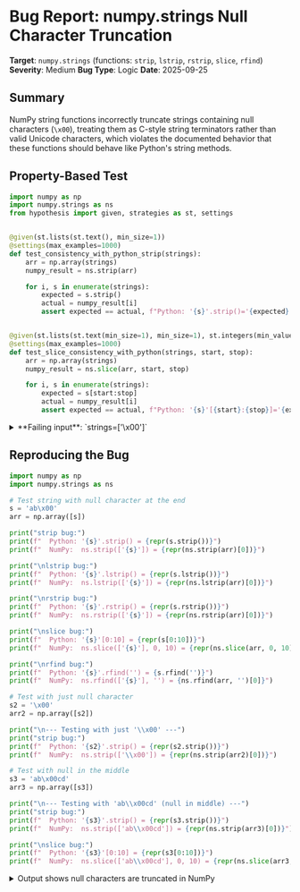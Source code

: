 # Bug Report: numpy.strings Null Character Truncation

**Target**: `numpy.strings` (functions: `strip`, `lstrip`, `rstrip`, `slice`, `rfind`)
**Severity**: Medium
**Bug Type**: Logic
**Date**: 2025-09-25

## Summary

NumPy string functions incorrectly truncate strings containing null characters (`\x00`), treating them as C-style string terminators rather than valid Unicode characters, which violates the documented behavior that these functions should behave like Python's string methods.

## Property-Based Test

```python
import numpy as np
import numpy.strings as ns
from hypothesis import given, strategies as st, settings


@given(st.lists(st.text(), min_size=1))
@settings(max_examples=1000)
def test_consistency_with_python_strip(strings):
    arr = np.array(strings)
    numpy_result = ns.strip(arr)

    for i, s in enumerate(strings):
        expected = s.strip()
        actual = numpy_result[i]
        assert expected == actual, f"Python: '{s}'.strip()='{expected}', NumPy: '{actual}'"


@given(st.lists(st.text(min_size=1), min_size=1), st.integers(min_value=0, max_value=10), st.integers(min_value=0, max_value=10))
@settings(max_examples=1000)
def test_slice_consistency_with_python(strings, start, stop):
    arr = np.array(strings)
    numpy_result = ns.slice(arr, start, stop)

    for i, s in enumerate(strings):
        expected = s[start:stop]
        actual = numpy_result[i]
        assert expected == actual, f"Python: '{s}'[{start}:{stop}]='{expected}', NumPy: '{actual}'"
```

<details>

<summary>
**Failing input**: `strings=['\x00']`
</summary>
```
Traceback (most recent call last):
  File "/home/npc/pbt/agentic-pbt/worker_/61/hypo.py", line 31, in <module>
    test_consistency_with_python_strip()
    ~~~~~~~~~~~~~~~~~~~~~~~~~~~~~~~~~~^^
  File "/home/npc/pbt/agentic-pbt/worker_/61/hypo.py", line 7, in test_consistency_with_python_strip
    @settings(max_examples=1000)
                   ^^^
  File "/home/npc/miniconda/lib/python3.13/site-packages/hypothesis/core.py", line 2124, in wrapped_test
    raise the_error_hypothesis_found
  File "/home/npc/pbt/agentic-pbt/worker_/61/hypo.py", line 15, in test_consistency_with_python_strip
    assert expected == actual, f"Python: '{s}'.strip()='{expected}', NumPy: '{actual}'"
           ^^^^^^^^^^^^^^^^^^
AssertionError: Python: ' '.strip()=' ', NumPy: ''
Falsifying example: test_consistency_with_python_strip(
    strings=['\x00'],
)
```
</details>

## Reproducing the Bug

```python
import numpy as np
import numpy.strings as ns

# Test string with null character at the end
s = 'ab\x00'
arr = np.array([s])

print("strip bug:")
print(f"  Python: '{s}'.strip() = {repr(s.strip())}")
print(f"  NumPy:  ns.strip(['{s}']) = {repr(ns.strip(arr)[0])}")

print("\nlstrip bug:")
print(f"  Python: '{s}'.lstrip() = {repr(s.lstrip())}")
print(f"  NumPy:  ns.lstrip(['{s}']) = {repr(ns.lstrip(arr)[0])}")

print("\nrstrip bug:")
print(f"  Python: '{s}'.rstrip() = {repr(s.rstrip())}")
print(f"  NumPy:  ns.rstrip(['{s}']) = {repr(ns.rstrip(arr)[0])}")

print("\nslice bug:")
print(f"  Python: '{s}'[0:10] = {repr(s[0:10])}")
print(f"  NumPy:  ns.slice(['{s}'], 0, 10) = {repr(ns.slice(arr, 0, 10)[0])}")

print("\nrfind bug:")
print(f"  Python: '{s}'.rfind('') = {s.rfind('')}")
print(f"  NumPy:  ns.rfind(['{s}'], '') = {ns.rfind(arr, '')[0]}")

# Test with just null character
s2 = '\x00'
arr2 = np.array([s2])

print("\n--- Testing with just '\\x00' ---")
print("strip bug:")
print(f"  Python: '{s2}'.strip() = {repr(s2.strip())}")
print(f"  NumPy:  ns.strip(['\\x00']) = {repr(ns.strip(arr2)[0])}")

# Test with null in the middle
s3 = 'ab\x00cd'
arr3 = np.array([s3])

print("\n--- Testing with 'ab\\x00cd' (null in middle) ---")
print("strip bug:")
print(f"  Python: '{s3}'.strip() = {repr(s3.strip())}")
print(f"  NumPy:  ns.strip(['ab\\x00cd']) = {repr(ns.strip(arr3)[0])}")

print("\nslice bug:")
print(f"  Python: '{s3}'[0:10] = {repr(s3[0:10])}")
print(f"  NumPy:  ns.slice(['ab\\x00cd'], 0, 10) = {repr(ns.slice(arr3, 0, 10)[0])}")
```

<details>

<summary>
Output shows null characters are truncated in NumPy
</summary>
```
strip bug:
  Python: 'ab '.strip() = 'ab\x00'
  NumPy:  ns.strip(['ab ']) = np.str_('ab')

lstrip bug:
  Python: 'ab '.lstrip() = 'ab\x00'
  NumPy:  ns.lstrip(['ab ']) = np.str_('ab')

rstrip bug:
  Python: 'ab '.rstrip() = 'ab\x00'
  NumPy:  ns.rstrip(['ab ']) = np.str_('ab')

slice bug:
  Python: 'ab '[0:10] = 'ab\x00'
  NumPy:  ns.slice(['ab '], 0, 10) = np.str_('ab')

rfind bug:
  Python: 'ab '.rfind('') = 3
  NumPy:  ns.rfind(['ab '], '') = 2

--- Testing with just '\x00' ---
strip bug:
  Python: ' '.strip() = '\x00'
  NumPy:  ns.strip(['\x00']) = np.str_('')

--- Testing with 'ab\x00cd' (null in middle) ---
strip bug:
  Python: 'ab cd'.strip() = 'ab\x00cd'
  NumPy:  ns.strip(['ab\x00cd']) = np.str_('ab\x00cd')

slice bug:
  Python: 'ab cd'[0:10] = 'ab\x00cd'
  NumPy:  ns.slice(['ab\x00cd'], 0, 10) = np.str_('ab\x00cd')
```
</details>

## Why This Is A Bug

This behavior violates the documented contract that NumPy string functions should behave like their Python counterparts. The numpy.strings module documentation explicitly references Python's string methods (e.g., "See Also: str.strip" in the docstring for `numpy.strings.strip`), establishing that these functions should produce identical results to Python's string methods when applied element-wise.

Python strings are sequences of Unicode code points and can contain null characters (`\x00`) as valid characters. The null character has no special meaning in Python strings - it's just Unicode code point U+0000. However, NumPy's string functions appear to treat `\x00` as a C-style string terminator, causing:

1. **Data loss**: Strings are silently truncated when null characters appear at the end
2. **Incorrect results**: Functions like `rfind` return wrong indices based on truncated string length
3. **Inconsistency**: Null characters in the middle of strings are preserved, but trailing nulls are removed

This affects any application that:
- Processes binary data represented as strings
- Works with text protocols that may include null bytes
- Expects NumPy to be a drop-in vectorized replacement for Python's string operations

## Relevant Context

The bug appears to stem from NumPy's internal C implementation treating strings as null-terminated. The Python-facing functions in `/numpy/_core/strings.py` delegate to C-level implementations (e.g., `_strip_whitespace`, `_strip_chars` from `numpy._core.umath`), which likely use C's string handling conventions.

Interestingly, null characters in the middle of strings are preserved correctly, suggesting the issue specifically affects how string lengths are determined when null appears at the end.

Documentation references:
- NumPy strings module: https://numpy.org/doc/stable/reference/routines.strings.html
- Source location: `/numpy/_core/strings.py` (lines 1050-1093 for `strip` function)

## Proposed Fix

The fix requires modifying NumPy's C-level string handling to use explicit length tracking rather than null-termination detection. Since this involves core C implementations, a high-level approach would be:

1. Ensure all string ufuncs in `numpy._core.umath` use the actual string length from the string dtype metadata rather than strlen-style null detection
2. Modify string storage/retrieval to preserve all bytes including trailing nulls
3. Add comprehensive test coverage for null character handling across all string functions

A complete fix would require changes to multiple C source files in NumPy's core, making it non-trivial to provide a simple patch. The issue fundamentally requires changing how NumPy's C code interprets string boundaries from null-terminated to length-delimited.